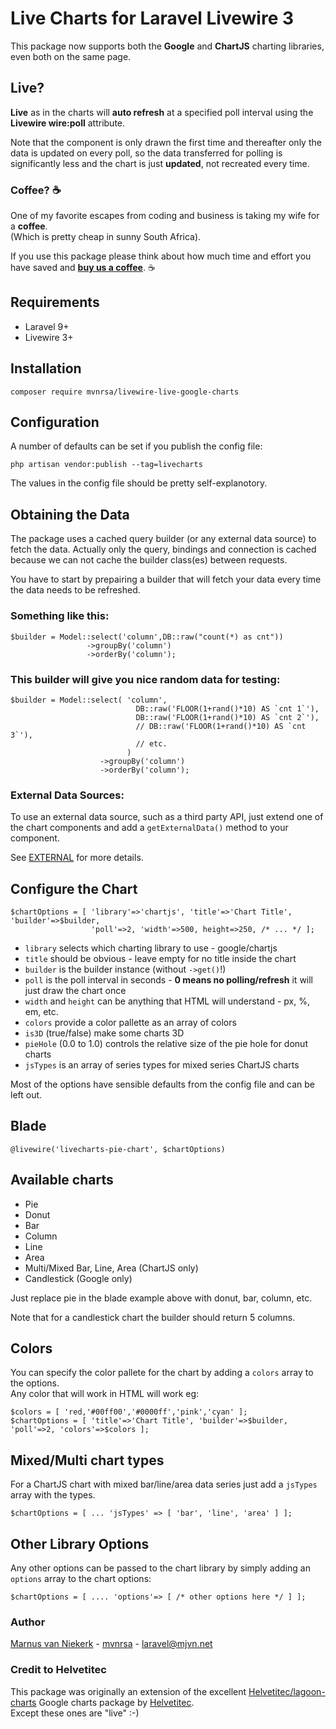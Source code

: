 # Live Charts for Laravel Livewire 3

This package now supports both the **Google** and **ChartJS** charting libraries, even both on the same page.

## Live?

**Live** as in the charts will **auto refresh** at a specified poll interval using the **Livewire wire:poll** attribute.

Note that the component is only drawn the first time and thereafter only the data is updated on every poll, so the data transferred for polling is significantly less and the chart is just **updated**, not recreated every time.

### Coffee? ☕

One of my favorite escapes from coding and business is taking my wife for a **coffee**.  
(Which is pretty cheap in sunny South Africa).

If you use this package please think about how much time and effort you have saved and
**<a href='https://www.buymeacoffee.com/mvnrsa' target='_blank'>buy us a coffee</a>**.  ☕

## Requirements

- Laravel 9+
- Livewire 3+

## Installation
```
composer require mvnrsa/livewire-live-google-charts
```

## Configuration
A number of defaults can be set if you publish the config file:
```
php artisan vendor:publish --tag=livecharts
```
The values in the config file should be pretty self-explanotory.

## Obtaining the Data
The package uses a cached query builder (or any external data source) to fetch the data.
Actually only the query, bindings and connection is cached because we can not cache the builder class(es)
between requests.

You have to start by prepairing a builder that will fetch your data every time the data needs to be refreshed.

### Something like this:
```
$builder = Model::select('column',DB::raw("count(*) as cnt"))
                 ->groupBy('column')
                 ->orderBy('column');
```

### This builder will give you nice random data for testing:
```
$builder = Model::select( 'column',
                            DB::raw('FLOOR(1+rand()*10) AS `cnt 1`'),
                            DB::raw('FLOOR(1+rand()*10) AS `cnt 2`'),
                            // DB::raw('FLOOR(1+rand()*10) AS `cnt 3`'),
                            // etc.
                          )
                    ->groupBy('column')
                    ->orderBy('column');
```

### External Data Sources:
To use an external data source, such as a third party API, just extend one of the chart components and add
a `getExternalData()` method to your component.

See [EXTERNAL](EXTERNAL.md) for more details.

## Configure the Chart
```
$chartOptions = [ 'library'=>'chartjs', 'title'=>'Chart Title', 'builder'=>$builder,
                  'poll'=>2, 'width'=>500, height=>250, /* ... */ ];
```
- `library` selects which charting library to use - google/chartjs
- `title` should be obvious - leave empty for no title inside the chart
- `builder` is the builder instance (without `->get()`!)
- `poll` is the poll interval in seconds - **0 means no polling/refresh** it will just draw the chart once
- `width` and `height` can be anything that HTML will understand - px, %, em, etc.
- `colors` provide a color pallette as an array of colors
- `is3D` (true/false) make some charts 3D
- `pieHole` (0.0 to 1.0) controls the relative size of the pie hole for donut charts
- `jsTypes` is an array of series types for mixed series ChartJS charts

Most of the options have sensible defaults from the config file and can be left out.

## Blade
```
@livewire('livecharts-pie-chart', $chartOptions)
```

## Available charts
- Pie
- Donut
- Bar
- Column
- Line
- Area
- Multi/Mixed Bar, Line, Area (ChartJS only)
- Candlestick (Google only)

Just replace pie in the blade example above with donut, bar, column, etc.

Note that for a candlestick chart the builder should return 5 columns.

## Colors
You can specify the color pallete for the chart by adding a `colors` array to the options.  
Any color that will work in HTML will work eg:
```
$colors = [ 'red,'#00ff00','#0000ff','pink','cyan' ];
$chartOptions = [ 'title'=>'Chart Title', 'builder'=>$builder, 'poll'=>2, 'colors'=>$colors ];
```

## Mixed/Multi chart types
For a ChartJS chart with mixed bar/line/area data series just add a `jsTypes` array with the types.
```
$chartOptions = [ ... 'jsTypes' => [ 'bar', 'line', 'area' ] ];
```

## Other Library Options
Any other options can be passed to the chart library by simply adding an `options` array to the chart options:
```
$chartOptions = [ .... 'options'=> [ /* other options here */ ] ];

```

### Author

[Marnus van Niekerk](https://github.com/mvnrsa) - [mvnrsa](https://github.com/mvnrsa) - [laravel@mjvn.net](mailto:laravel@mjvn.net)


### Credit to Helvetitec
This package was originally an extension of the excellent
[Helvetitec/lagoon-charts](https://github.com/Helvetitec/lagoon-charts)
Google charts package by [Helvetitec](https://github.com/Helvetitec).  
Except these ones are "live" :-)

